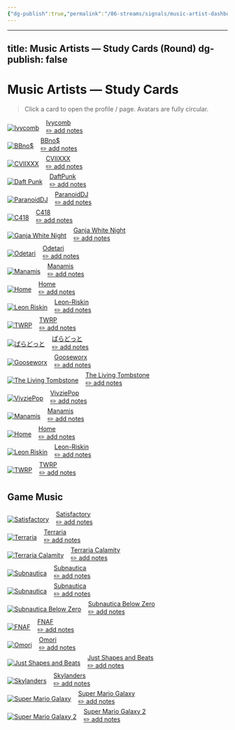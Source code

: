```yaml
---
{"dg-publish":true,"permalink":"/06-streams/signals/music-artist-dashboard-1/","tags":["#dashboard"],"noteIcon":"","created":"2025-09-24T18:08:21.865+02:00","updated":"2025-09-24T18:43:35.242+02:00"}
---
```


---
title: Music Artists — Study Cards (Round)
dg-publish: false
---

# Music Artists — Study Cards
> Click a card to open the profile / page. Avatars are fully circular.

<!-- Block 1 -->
<div class="dg-grid cols-auto" style="grid-template-columns: repeat(auto-fit, minmax(220px, 1fr)); gap:1rem; align-items:start;">
  <a class="dg-card card-artist music card-theme-ocean" href="/06-Streams/signals/Music-Artists/Ivycomb" aria-label="Ivycomb">
    <div style="display:flex;gap:1rem;align-items:center;">
      <img class="artist-avatar-circle artist-ring artist-size-lg" src="/img/MALOGO/ivycomblogo.jpg" alt="Ivycomb">
      <div class="card-content">
        <div class="card-title">Ivycomb</div>
        <div class="card-subtitle">✏️ add notes</div>
      </div>
    </div>
  </a>

  <a class="dg-card card-artist music card-theme-neon" href="/Content/Music-Artists/b-bno" aria-label="BBno$">
    <div style="display:flex;gap:1rem;align-items:center;">
      <img class="artist-avatar-circle artist-ring artist-size-lg" src="/img/MALOGO/BBnos.png" alt="BBno$">
      <div class="card-content">
        <div class="card-title">BBno$</div>
        <div class="card-subtitle">✏️ add notes</div>
      </div>
    </div>
  </a>

  <a class="dg-card card-artist music card-theme-velvet" href="/Content/Music-Artists/CVIIXXX" aria-label="CVIIXXX">
    <div style="display:flex;gap:1rem;align-items:center;">
      <img class="artist-avatar-circle artist-ring artist-size-lg" src="/img/MALOGO/CVIIXXX.png" alt="CVIIXXX">
      <div class="card-content">
        <div class="card-title">CVIIXXX</div>
        <div class="card-subtitle">✏️ add notes</div>
      </div>
    </div>
  </a>

  <a class="dg-card card-artist music card-theme-crystal" href="/Content/Music-Artists/Daft-Punk" aria-label="Daft Punk">
    <div style="display:flex;gap:1rem;align-items:center;">
      <img class="artist-avatar-circle artist-ring artist-size-lg" src="/img/MALOGO/DaftPunk.png" alt="Daft Punk">
      <div class="card-content">
        <div class="card-title">DaftPunk</div>
        <div class="card-subtitle">✏️ add notes</div>
      </div>
    </div>
  </a>
</div>

<!-- Block 2 -->
<div class="dg-grid cols-auto" style="grid-template-columns: repeat(auto-fit, minmax(220px, 1fr)); gap:1rem; align-items:start;">
  <a class="dg-card card-artist music card-theme-aurora" href="/Content/Music-Artists/ParanoidDJ" aria-label="ParanoidDJ">
    <div style="display:flex;gap:1rem;align-items:center;">
      <img class="artist-avatar-circle artist-ring artist-size-lg" src="/img/MALOGO/ParanoidDJ.png" alt="ParanoidDJ">
      <div class="card-content">
        <div class="card-title">ParanoidDJ</div>
        <div class="card-subtitle">✏️ add notes</div>
      </div>
    </div>
  </a>

  <a class="dg-card card-artist music card-theme-film" href="/Content/Music-Artists/C418" aria-label="C418">
    <div style="display:flex;gap:1rem;align-items:center;">
      <img class="artist-avatar-circle artist-ring artist-size-lg" src="/img/MALOGO/C418.png" alt="C418">
      <div class="card-content">
        <div class="card-title">C418</div>
        <div class="card-subtitle">✏️ add notes</div>
      </div>
    </div>
  </a>

  <a class="dg-card card-artist music card-theme-forest" href="/Content/Music-Artists/GanjaWhiteNight" aria-label="Ganja White Night">
    <div style="display:flex;gap:1rem;align-items:center;">
      <img class="artist-avatar-circle artist-ring artist-size-lg" src="/img/MALOGO/GanjaWhiteNight.png" alt="Ganja White Night">
      <div class="card-content">
        <div class="card-title">Ganja White Night</div>
        <div class="card-subtitle">✏️ add notes</div>
      </div>
    </div>
  </a>

  <a class="dg-card card-artist music card-theme-holo" href="/Content/Music-Artists/Odetari" aria-label="Odetari">
    <div style="display:flex;gap:1rem;align-items:center;">
      <img class="artist-avatar-circle artist-ring artist-size-lg" src="/img/MALOGO/Odetari.png" alt="Odetari">
      <div class="card-content">
        <div class="card-title">Odetari</div>
        <div class="card-subtitle">✏️ add notes</div>
      </div>
    </div>
  </a>
</div>

<!-- Block 3 -->
<div class="dg-grid cols-auto" style="grid-template-columns: repeat(auto-fit, minmax(220px, 1fr)); gap:1rem; align-items:start;">
  <a class="dg-card card-artist music card-theme-velvet" href="/Content/Music-Artists/Manamis" aria-label="Manamis">
    <div style="display:flex;gap:1rem;align-items:center;">
      <img class="artist-avatar-circle artist-ring artist-size-lg" src="/img/MALOGO/Manamis.png" alt="Manamis">
      <div class="card-content">
        <div class="card-title">Manamis</div>
        <div class="card-subtitle">✏️ add notes</div>
      </div>
    </div>
  </a>

  <a class="dg-card card-artist music card-theme-crystal" href="/Content/Music-Artists/Home-Music" aria-label="Home">
    <div style="display:flex;gap:1rem;align-items:center;">
      <img class="artist-avatar-circle artist-ring artist-size-lg" src="/img/MALOGO/Home.png" alt="Home">
      <div class="card-content">
        <div class="card-title">Home</div>
        <div class="card-subtitle">✏️ add notes</div>
      </div>
    </div>
  </a>

  <a class="dg-card card-artist music card-theme-ember" href="/Content/Music-Artists/Leon-Riskin" aria-label="Leon Riskin">
    <div style="display:flex;gap:1rem;align-items:center;">
      <img class="artist-avatar-circle artist-ring artist-size-lg" src="/img/MALOGO/LeonRiskin.png" alt="Leon Riskin">
      <div class="card-content">
        <div class="card-title">Leon-Riskin</div>
        <div class="card-subtitle">✏️ add notes</div>
      </div>
    </div>
  </a>

  <a class="dg-card card-artist music card-theme-pastel" href="/Content/Music-Artists/TWRP" aria-label="TWRP">
    <div style="display:flex;gap:1rem;align-items:center;">
      <img class="artist-avatar-circle artist-ring artist-size-lg" src="/img/MALOGO/TWRP.png" alt="TWRP">
      <div class="card-content">
        <div class="card-title">TWRP</div>
        <div class="card-subtitle">✏️ add notes</div>
      </div>
    </div>
  </a>
</div>

<!-- Block 4 -->
<div class="dg-grid cols-auto" style="grid-template-columns: repeat(auto-fit, minmax(220px, 1fr)); gap:1rem; align-items:start;">
  <a class="dg-card card-artist music card-theme-holo" href="/Content/Music-Artists/ぱらどっと" aria-label="ぱらどっと">
    <div style="display:flex;gap:1rem;align-items:center;">
      <img class="artist-avatar-circle artist-ring artist-size-lg" src="/img/MALOGO/FullFlavor.png" alt="ぱらどっと">
      <div class="card-content">
        <div class="card-title">ぱらどっと</div>
        <div class="card-subtitle">✏️ add notes</div>
      </div>
    </div>
  </a>

  <a class="dg-card card-artist music card-theme-velvet" href="/Content/Music-Artists/Gooseworx-Music" aria-label="Gooseworx">
    <div style="display:flex;gap:1rem;align-items:center;">
      <img class="artist-avatar-circle artist-ring artist-size-lg" src="/img/MALOGO/Gooseworx.png" alt="Gooseworx">
      <div class="card-content">
        <div class="card-title">Gooseworx</div>
        <div class="card-subtitle">✏️ add notes</div>
      </div>
    </div>
  </a>

  <a class="dg-card card-artist music card-theme-film" href="/Content/Music-Artists/The-Living-Tombstone" aria-label="The Living Tombstone">
    <div style="display:flex;gap:1rem;align-items:center;">
      <img class="artist-avatar-circle artist-ring artist-size-lg" src="/img/MALOGO/TLT.png" alt="The Living Tombstone">
      <div class="card-content">
        <div class="card-title">The Living Tombstone</div>
        <div class="card-subtitle">✏️ add notes</div>
      </div>
    </div>
  </a>

  <a class="dg-card card-artist music card-theme-aurora" href="/Content/Music-Artists/VivziePop-Music" aria-label="VivziePop">
    <div style="display:flex;gap:1rem;align-items:center;">
      <img class="artist-avatar-circle artist-ring artist-size-lg" src="/img/MALOGO/VivziePop.png" alt="VivziePop">
      <div class="card-content">
        <div class="card-title">VivziePop</div>
        <div class="card-subtitle">✏️ add notes</div>
      </div>
    </div>
  </a>
</div>

<!-- Block 5 (duplicate block preserved from original) -->
<div class="dg-grid cols-auto" style="grid-template-columns: repeat(auto-fit, minmax(220px, 1fr)); gap:1rem; align-items:start;">
  <a class="dg-card card-artist music card-theme-velvet" href="/Content/Music-Artists/Manamis" aria-label="Manamis (duplicate)">
    <div style="display:flex;gap:1rem;align-items:center;">
      <img class="artist-avatar-circle artist-ring artist-size-lg" src="/img/MALOGO/Manamis.png" alt="Manamis">
      <div class="card-content">
        <div class="card-title">Manamis</div>
        <div class="card-subtitle">✏️ add notes</div>
      </div>
    </div>
  </a>

  <a class="dg-card card-artist music card-theme-crystal" href="/Content/Music-Artists/Home-Music" aria-label="Home (duplicate)">
    <div style="display:flex;gap:1rem;align-items:center;">
      <img class="artist-avatar-circle artist-ring artist-size-lg" src="/img/MALOGO/Home.png" alt="Home">
      <div class="card-content">
        <div class="card-title">Home</div>
        <div class="card-subtitle">✏️ add notes</div>
      </div>
    </div>
  </a>

  <a class="dg-card card-artist music card-theme-ember" href="/Content/Music-Artists/Leon-Riskin" aria-label="Leon Riskin (duplicate)">
    <div style="display:flex;gap:1rem;align-items:center;">
      <img class="artist-avatar-circle artist-ring artist-size-lg" src="/img/MALOGO/LeonRiskin.png" alt="Leon Riskin">
      <div class="card-content">
        <div class="card-title">Leon-Riskin</div>
        <div class="card-subtitle">✏️ add notes</div>
      </div>
    </div>
  </a>

  <a class="dg-card card-artist music card-theme-pastel" href="/Content/Music-Artists/TWRP" aria-label="TWRP (duplicate)">
    <div style="display:flex;gap:1rem;align-items:center;">
      <img class="artist-avatar-circle artist-ring artist-size-lg" src="/img/MALOGO/TWRP.png" alt="TWRP">
      <div class="card-content">
        <div class="card-title">TWRP</div>
        <div class="card-subtitle">✏️ add notes</div>
      </div>
    </div>
  </a>
</div>

<!-- Game Music header -->
<h2>Game Music</h2>

<!-- Game Block 1 -->
<div class="dg-grid cols-auto" style="grid-template-columns: repeat(auto-fit, minmax(220px, 1fr)); gap:1rem; align-items:start;">
  <a class="dg-card card-artist music card-theme-film" href="/Content/Music-Artists/Satisfactory-Music" aria-label="Satisfactory">
    <div style="display:flex;gap:1rem;align-items:center;">
      <img class="artist-avatar-circle artist-ring artist-size-lg" src="/img/MALOGO/Satisfactory.png" alt="Satisfactory">
      <div class="card-content">
        <div class="card-title">Satisfactory</div>
        <div class="card-subtitle">✏️ add notes</div>
      </div>
    </div>
  </a>

  <a class="dg-card card-artist music card-theme-glacier" href="/Content/Music-Artists/Terraria-Music" aria-label="Terraria">
    <div style="display:flex;gap:1rem;align-items:center;">
      <img class="artist-avatar-circle artist-ring artist-size-lg" src="/img/MALOGO/Terraria.png" alt="Terraria">
      <div class="card-content">
        <div class="card-title">Terraria</div>
        <div class="card-subtitle">✏️ add notes</div>
      </div>
    </div>
  </a>

  <a class="dg-card card-artist music card-theme-velvet" href="/Content/Music-Artists/Terraria-Calamity-Music" aria-label="Terraria Calamity">
    <div style="display:flex;gap:1rem;align-items:center;">
      <img class="artist-avatar-circle artist-ring artist-size-lg" src="/img/MALOGO/TerrariaCalamity.png" alt="Terraria Calamity">
      <div class="card-content">
        <div class="card-title">Terraria Calamity</div>
        <div class="card-subtitle">✏️ add notes</div>
      </div>
    </div>
  </a>

  <a class="dg-card card-artist music card-theme-ocean" href="/Content/Music-Artists/subnautica" aria-label="Subnautica">
    <div style="display:flex;gap:1rem;align-items:center;">
      <img class="artist-avatar-circle artist-ring artist-size-lg" src="/img/MALOGO/Subnautica.png" alt="Subnautica">
      <div class="card-content">
        <div class="card-title">Subnautica</div>
        <div class="card-subtitle">✏️ add notes</div>
      </div>
    </div>
  </a>
</div>

<!-- Game Block 2 -->
<div class="dg-grid cols-auto" style="grid-template-columns: repeat(auto-fit, minmax(220px, 1fr)); gap:1rem; align-items:start;">
  <a class="dg-card card-artist music card-theme-ocean" href="/Content/Music-Artists/subnautica" aria-label="Subnautica (duplicate)">
    <div style="display:flex;gap:1rem;align-items:center;">
      <img class="artist-avatar-circle artist-ring artist-size-lg" src="/img/MALOGO/Subnautica.png" alt="Subnautica">
      <div class="card-content">
        <div class="card-title">Subnautica</div>
        <div class="card-subtitle">✏️ add notes</div>
      </div>
    </div>
  </a>

  <a class="dg-card card-artist music card-theme-glacier" href="/Content/Music-Artists/Subnautica-Below-Zero" aria-label="Subnautica Below Zero">
    <div style="display:flex;gap:1rem;align-items:center;">
      <img class="artist-avatar-circle artist-ring artist-size-lg" src="/img/MALOGO/SubnauticaBZ.png" alt="Subnautica Below Zero">
      <div class="card-content">
        <div class="card-title">Subnautica Below Zero</div>
        <div class="card-subtitle">✏️ add notes</div>
      </div>
    </div>
  </a>

  <a class="dg-card card-artist music card-theme-film" href="/Content/Music-Artists/Fnaf-Music" aria-label="FNAF">
    <div style="display:flex;gap:1rem;align-items:center;">
      <img class="artist-avatar-circle artist-ring artist-size-lg" src="/img/MALOGO/FNAF.png" alt="FNAF">
      <div class="card-content">
        <div class="card-title">FNAF</div>
        <div class="card-subtitle">✏️ add notes</div>
      </div>
    </div>
  </a>

  <a class="dg-card card-artist music card-theme-ember" href="/Content/Music-Artists/Omori" aria-label="Omori">
    <div style="display:flex;gap:1rem;align-items:center;">
      <img class="artist-avatar-circle artist-ring artist-size-lg" src="/img/MALOGO/Omori.png" alt="Omori">
      <div class="card-content">
        <div class="card-title">Omori</div>
        <div class="card-subtitle">✏️ add notes</div>
      </div>
    </div>
  </a>
</div>

<!-- Game Block 3 -->
<div class="dg-grid cols-auto" style="grid-template-columns: repeat(auto-fit, minmax(220px, 1fr)); gap:1rem; align-items:start;">
  <a class="dg-card card-artist music card-theme-crystal" href="/Content/Music-Artists/Just-Shapes-and-Beats-Music" aria-label="Just Shapes and Beats">
    <div style="display:flex;gap:1rem;align-items:center;">
      <img class="artist-avatar-circle artist-ring artist-size-lg" src="/img/MALOGO/JSAB.png" alt="Just Shapes and Beats">
      <div class="card-content">
        <div class="card-title">Just Shapes and Beats</div>
        <div class="card-subtitle">✏️ add notes</div>
      </div>
    </div>
  </a>

  <a class="dg-card card-artist music card-theme-glacier" href="/Content/Music-Artists/Skylanders-Music" aria-label="Skylanders">
    <div style="display:flex;gap:1rem;align-items:center;">
      <img class="artist-avatar-circle artist-ring artist-size-lg" src="/img/MALOGO/Skylanders.png" alt="Skylanders">
      <div class="card-content">
        <div class="card-title">Skylanders</div>
        <div class="card-subtitle">✏️ add notes</div>
      </div>
    </div>
  </a>

  <a class="dg-card card-artist music card-theme-film" href="/Content/Music-Artists/Super-Mario-Galaxy-Music" aria-label="Super Mario Galaxy">
    <div style="display:flex;gap:1rem;align-items:center;">
      <img class="artist-avatar-circle artist-ring artist-size-lg" src="/img/MALOGO/SMG.png" alt="Super Mario Galaxy">
      <div class="card-content">
        <div class="card-title">Super Mario Galaxy</div>
        <div class="card-subtitle">✏️ add notes</div>
      </div>
    </div>
  </a>

  <a class="dg-card card-artist music card-theme-film" href="/Content/Music-Artists/Super-Mario-Galaxy-2-Music" aria-label="Super Mario Galaxy 2">
    <div style="display:flex;gap:1rem;align-items:center;">
      <img class="artist-avatar-circle artist-ring artist-size-lg" src="/img/MALOGO/SMG2.png" alt="Super Mario Galaxy 2">
      <div class="card-content">
        <div class="card-title">Super Mario Galaxy 2</div>
        <div class="card-subtitle">✏️ add notes</div>
      </div>
    </div>
  </a>
</div>
